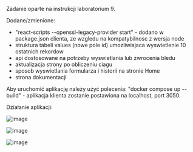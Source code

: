 Zadanie oparte na instrukcji laboratorium 9.

Dodane/zmienione:
- "react-scripts --openssl-legacy-provider start" - dodano w package.json clienta, ze wzgledu na kompatybilnosc z wersja node
- struktura tabeli values (nowe pole id) umozliwiajaca wyswietlenie 10 ostatnich rekordow
- api dostosowane na potrzeby wyswietlania lub zwrocenia bledu
- aktualizacja strony po obliczeniu ciagu
- sposob wyswietlania formularza i historii na stronie Home
- strona dokumentacji

Aby uruchomić aplikację należy użyć polecenia: "docker compose up --build" - aplikacja klienta zostanie postawiona na localhost, port 3050.

Działanie aplikacji:

![image](https://user-images.githubusercontent.com/46346197/148449919-8522ce03-34f2-4009-a720-2d0b1e310e8a.png)

![image](https://user-images.githubusercontent.com/46346197/148449931-8f3ded73-ff86-4011-aa1b-ac58d23f580a.png)

![image](https://user-images.githubusercontent.com/46346197/148449941-a0995fe1-8b20-4dbc-acda-ca6217679cff.png)
